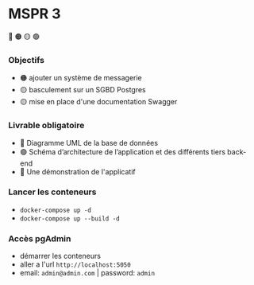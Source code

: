 # MSPR 3
🔴 🟠 🟡 🟢

### Objectifs
- 🟠 ajouter un système de messagerie
- 🟡 basculement sur un SGBD Postgres
- 🟡 mise en place d'une documentation Swagger

### Livrable obligatoire
- 🔴 Diagramme UML de la base de données
- 🟢 Schéma d’architecture de l’application et des différents tiers back-end
- 🔴 Une démonstration de l'applicatif

### Lancer les conteneurs
- `docker-compose up -d`
- `docker-compose up --build -d`

### Accès pgAdmin
- démarrer les conteneurs
- aller a l'url `http://localhost:5050`
- email: `admin@admin.com` | password: `admin`
